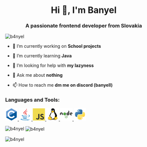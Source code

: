 <h1 align="center">Hi 👋, I'm Banyel</h1>
<h3 align="center">A passionate frontend developer from Slovakia</h3>

<p align="left"> <img src="https://komarev.com/ghpvc/?username=b4nyel&label=Profile%20views&color=00ff00&style=plastic" alt="b4nyel" /> </p>

- 🔭 I’m currently working on **School projects**

- 🌱 I’m currently learning **Java**

- 🤝 I’m looking for help with **my lazyness**

- 💬 Ask me about **nothing**

- 📫 How to reach me **dm me on discord (banyell)**

<h3 align="left">Languages and Tools:</h3>
<p align="left"> <a href="https://www.cprogramming.com/" target="_blank" rel="noreferrer"> <img src="https://raw.githubusercontent.com/devicons/devicon/master/icons/c/c-original.svg" alt="c" width="40" height="40"/> </a> <a href="https://www.java.com" target="_blank" rel="noreferrer"> <img src="https://raw.githubusercontent.com/devicons/devicon/master/icons/java/java-original.svg" alt="java" width="40" height="40"/> </a> <a href="https://developer.mozilla.org/en-US/docs/Web/JavaScript" target="_blank" rel="noreferrer"> <img src="https://raw.githubusercontent.com/devicons/devicon/master/icons/javascript/javascript-original.svg" alt="javascript" width="40" height="40"/> </a> <a href="https://www.linux.org/" target="_blank" rel="noreferrer"> <img src="https://raw.githubusercontent.com/devicons/devicon/master/icons/linux/linux-original.svg" alt="linux" width="40" height="40"/> </a> <a href="https://nodejs.org" target="_blank" rel="noreferrer"> <img src="https://raw.githubusercontent.com/devicons/devicon/master/icons/nodejs/nodejs-original-wordmark.svg" alt="nodejs" width="40" height="40"/> </a> <a href="https://www.python.org" target="_blank" rel="noreferrer"> <img src="https://raw.githubusercontent.com/devicons/devicon/master/icons/python/python-original.svg" alt="python" width="40" height="40"/> </a> </p>

<p><img align="left" src="https://github-readme-stats.vercel.app/api/top-langs?username=b4nyel&show_icons=true&locale=en&layout=compact" alt="b4nyel" /></p>

<p>&nbsp;<img align="center" src="https://github-readme-stats.vercel.app/api?username=b4nyel&show_icons=true&locale=en" alt="b4nyel" /></p>

<p><img align="center" src="https://github-readme-streak-stats.herokuapp.com/?user=b4nyel&" alt="b4nyel" /></p>

